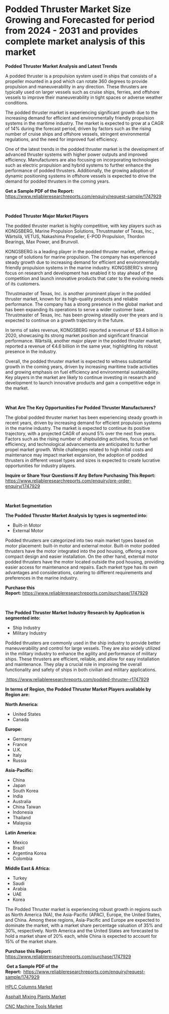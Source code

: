 <p><h1>Podded Thruster Market Size Growing and Forecasted for period from 2024 - 2031 and provides complete market analysis of this market</h1></p><p><strong>Podded Thruster Market Analysis and Latest Trends</strong></p>
<p><p>A podded thruster is a propulsion system used in ships that consists of a propeller mounted in a pod which can rotate 360 degrees to provide propulsion and maneuverability in any direction. These thrusters are typically used on larger vessels such as cruise ships, ferries, and offshore vessels to improve their maneuverability in tight spaces or adverse weather conditions.</p><p>The podded thruster market is experiencing significant growth due to the increasing demand for efficient and environmentally friendly propulsion systems in the maritime industry. The market is expected to grow at a CAGR of 14% during the forecast period, driven by factors such as the rising number of cruise ships and offshore vessels, stringent environmental regulations, and the need for improved fuel efficiency.</p><p>One of the latest trends in the podded thruster market is the development of advanced thruster systems with higher power outputs and improved efficiency. Manufacturers are also focusing on incorporating technologies such as electric propulsion and hybrid systems to further enhance the performance of podded thrusters. Additionally, the growing adoption of dynamic positioning systems in offshore vessels is expected to drive the demand for podded thrusters in the coming years.</p></p>
<p><strong>Get a Sample PDF of the Report:&nbsp;</strong> <a href="https://www.reliableresearchreports.com/enquiry/request-sample/1747929">https://www.reliableresearchreports.com/enquiry/request-sample/1747929</a></p>
<p>&nbsp;</p>
<p><strong>Podded Thruster Major Market Players</strong></p>
<p><p>The podded thruster market is highly competitive, with key players such as KONGSBERG, Marine Propulsion Solutions, Thrustmaster of Texas, Inc., Wärtsilä, VETUS, Nakashima Propeller, E-POD Propulsion, Thordon Bearings, Max Power, and Brunvoll.</p><p>KONGSBERG is a leading player in the podded thruster market, offering a range of solutions for marine propulsion. The company has experienced steady growth due to increasing demand for efficient and environmentally friendly propulsion systems in the marine industry. KONGSBERG's strong focus on research and development has enabled it to stay ahead of the competition and launch innovative products that cater to the evolving needs of its customers.</p><p>Thrustmaster of Texas, Inc. is another prominent player in the podded thruster market, known for its high-quality products and reliable performance. The company has a strong presence in the global market and has been expanding its operations to serve a wider customer base. Thrustmaster of Texas, Inc. has been growing steadily over the years and is expected to continue on a growth trajectory in the future.</p><p>In terms of sales revenue, KONGSBERG reported a revenue of $3.4 billion in 2020, showcasing its strong market position and significant financial performance. Wärtsilä, another major player in the podded thruster market, reported a revenue of €4.6 billion in the same year, highlighting its robust presence in the industry.</p><p>Overall, the podded thruster market is expected to witness substantial growth in the coming years, driven by increasing maritime trade activities and growing emphasis on fuel efficiency and environmental sustainability. Key players in the market are likely to continue investing in research and development to launch innovative products and gain a competitive edge in the market.</p></p>
<p>&nbsp;</p>
<p><strong>What Are The Key Opportunities For Podded Thruster Manufacturers?</strong></p>
<p><p>The global podded thruster market has been experiencing steady growth in recent years, driven by increasing demand for efficient propulsion systems in the marine industry. The market is expected to continue its positive trajectory, with a projected CAGR of around 5% over the next five years. Factors such as the rising number of shipbuilding activities, focus on fuel efficiency, and technological advancements are anticipated to further propel market growth. While challenges related to high initial costs and maintenance may impact market expansion, the adoption of podded thrusters in different vessel types and sizes is expected to create lucrative opportunities for industry players.</p></p>
<p><strong>Inquire or Share Your Questions If Any Before Purchasing This Report:</strong> <a href="https://www.reliableresearchreports.com/enquiry/pre-order-enquiry/1747929">https://www.reliableresearchreports.com/enquiry/pre-order-enquiry/1747929</a></p>
<p>&nbsp;</p>
<p><strong>Market Segmentation</strong></p>
<p><strong>The Podded Thruster Market Analysis by types is segmented into:</strong></p>
<p><ul><li>Built-in Motor</li><li>External Motor</li></ul></p>
<p><p>Podded thrusters are categorized into two main market types based on motor placement: built-in motor and external motor. Built-in motor podded thrusters have the motor integrated into the pod housing, offering a more compact design and easier installation. On the other hand, external motor podded thrusters have the motor located outside the pod housing, providing easier access for maintenance and repairs. Each market type has its own advantages and considerations, catering to different requirements and preferences in the marine industry.</p></p>
<p><strong>Purchase this Report:&nbsp;</strong><a href="https://www.reliableresearchreports.com/purchase/1747929">https://www.reliableresearchreports.com/purchase/1747929</a></p>
<p>&nbsp;</p>
<p><strong>The Podded Thruster Market Industry Research by Application is segmented into:</strong></p>
<p><ul><li>Ship Industry</li><li>Military Industry</li></ul></p>
<p><p>Podded thrusters are commonly used in the ship industry to provide better maneuverability and control for large vessels. They are also widely utilized in the military industry to enhance the agility and performance of military ships. These thrusters are efficient, reliable, and allow for easy installation and maintenance. They play a crucial role in improving the overall functionality and safety of ships in both civilian and military applications.</p></p>
<p><a href="https://www.reliableresearchreports.com/podded-thruster-r1747929">&nbsp;https://www.reliableresearchreports.com/podded-thruster-r1747929</a></p>
<p><strong>In terms of Region, the Podded Thruster Market Players available by Region are:</strong></p>
<p>
    <p> <strong> North America: </strong>
        <ul>
            <li>United States</li>
            <li>Canada</li>
        </ul>
        </p> 
    <p> <strong> Europe: </strong>
        <ul>
            <li>Germany</li>
            <li>France</li>
            <li>U.K.</li>
            <li>Italy</li>
            <li>Russia</li>
        </ul>
        </p> 
    <p> <strong> Asia-Pacific: </strong>
        <ul>
            <li>China</li>
            <li>Japan</li>
            <li>South Korea</li>
            <li>India</li>
            <li>Australia</li>
            <li>China Taiwan</li>
            <li>Indonesia</li>
            <li>Thailand</li>
            <li>Malaysia</li>
        </ul>
        </p> 
    <p> <strong> Latin America: </strong>
        <ul>
            <li>Mexico</li>
            <li>Brazil</li>
            <li>Argentina Korea</li>
            <li>Colombia</li>
        </ul>
        </p> 
    <p> <strong> Middle East & Africa: </strong>
        <ul>
            <li>Turkey</li>
            <li>Saudi</li>
            <li>Arabia</li>
            <li>UAE</li>
            <li>Korea</li>
        </ul>
    </p>
    </p>
<p><p>The Podded Thruster market is experiencing robust growth in regions such as North America (NA), the Asia-Pacific (APAC), Europe, the United States, and China. Among these regions, Asia-Pacific and Europe are expected to dominate the market, with a market share percentage valuation of 35% and 30%, respectively. North America and the United States are forecasted to hold a market share of 20% each, while China is expected to account for 15% of the market share.</p></p>
<p><strong>Purchase this Report: </strong><a href="https://www.reliableresearchreports.com/purchase/1747929">https://www.reliableresearchreports.com/purchase/1747929</a></p>
<p>&nbsp;<strong>Get a Sample PDF of the Report:&nbsp;&nbsp;</strong><a href="https://www.reliableresearchreports.com/enquiry/request-sample/1747929">https://www.reliableresearchreports.com/enquiry/request-sample/1747929</a></p>
<p><strong></strong></p>
<p><p><a href="https://www.linkedin.com/pulse/hplc-columns-market-comprehensive-assessment-type-application-o0wqf?trackingId=ux8RGyjz8%2BZr6R%2BL8dkb1g%3D%3D">HPLC Columns Market</a></p><p><a href="https://www.linkedin.com/pulse/asphalt-mixing-plants-market-size-outlook-forecast-2024-2031-agune?trackingId=IsIT%2F0vYTyk%2FXSInAYYOhw%3D%3D">Asphalt Mixing Plants Market</a></p><p><a href="https://www.linkedin.com/pulse/cnc-machine-tools-market-size-outlook-forecast-2024-2031-stokks-prgyf?trackingId=kEvRArNi85B38UgBehTX3w%3D%3D">CNC Machine Tools Market</a></p></p>